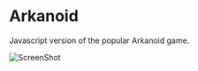 Arkanoid
========

Javascript version of the popular Arkanoid game.

![ScreenShot](https://raw.github.com/mlison/arkanoid/master/screenshot.png)